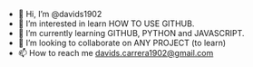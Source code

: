 - 👋 Hi, I’m @davids1902
- 👀 I’m interested in learn HOW TO USE GITHUB. 
- 🌱 I’m currently learning GITHUB, PYTHON and JAVASCRIPT. 
- 💞️ I’m looking to collaborate on ANY PROJECT (to learn)
- 📫 How to reach me davids.carrera1902@gmail.com

<!---
davids1902/davids1902 is a ✨ special ✨ repository because its `README.md` (this file) appears on your GitHub profile.
You can click the Preview link to take a look at your changes.
--->
